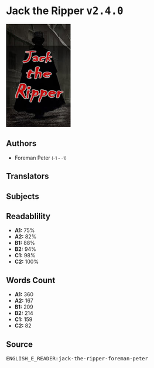 # Jack the Ripper <kbd>v2.4.0</kbd>

![](./cover.medium.jpg "")

## Authors


 - Foreman Peter <small>(-1 - -1)</small>

## Translators



## Subjects



## Readablility


 - **A1:** 75%
 - **A2:** 82%
 - **B1:** 88%
 - **B2:** 94%
 - **C1:** 98%
 - **C2:** 100%

## Words Count


 - **A1:** 360
 - **A2:** 167
 - **B1:** 209
 - **B2:** 214
 - **C1:** 159
 - **C2:** 82

## Source


<kbd>ENGLISH_E_READER:jack-the-ripper-foreman-peter</kbd>
